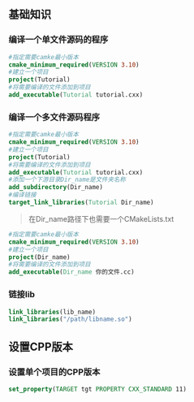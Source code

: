 ## 基础知识
### 编译一个单文件源码的程序
```cmake
#指定需要camke最小版本
cmake_minimum_required(VERSION 3.10)
#建立一个项目
project(Tutorial)
#将需要编译的文件添加到项目
add_executable(Tutorial tutorial.cxx)
```
### 编译一个多文件源码程序
```cmake
#指定需要camke最小版本
cmake_minimum_required(VERSION 3.10)
#建立一个项目
project(Tutorial)
#将需要编译的文件添加到项目
add_executable(Tutorial tutorial.cxx)
#添加一个下游目录Dir_name是文件夹名称
add_subdirectory(Dir_name)
#编译链接
target_link_libraries(Tutorial Dir_name)
```
> 在Dir_name路径下也需要一个CMakeLists.txt
```cmake
#指定需要camke最小版本
cmake_minimum_required(VERSION 3.10)
#建立一个项目
project(Dir_name)
#将需要编译的文件添加到项目
add_executable(Dir_name 你的文件.cc)
```
### 链接lib
```cmake
link_libraries(lib_name)
link_libraries("/path/libname.so")
```
## 设置CPP版本
### 设置单个项目的CPP版本
```cmake
set_property(TARGET tgt PROPERTY CXX_STANDARD 11)
```

